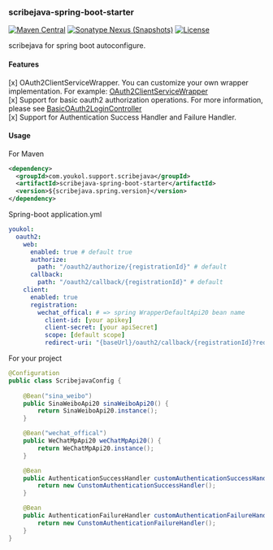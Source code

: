 ### scribejava-spring-boot-starter

[![Maven Central](https://maven-badges.herokuapp.com/maven-central/com.youkol.support.scribejava/scribejava-spring-boot-starter/badge.svg)](https://maven-badges.herokuapp.com/maven-central/com.youkol.support.scribejava/scribejava-spring-boot-starter)
[![Sonatype Nexus (Snapshots)](https://img.shields.io/nexus/s/com.youkol.support.scribejava/scribejava-spring-boot-starter?server=https%3A%2F%2Foss.sonatype.org)](https://oss.sonatype.org/content/repositories/snapshots/com/youkol/support/scribejava/scribejava-spring-boot-starter/)
[![License](https://img.shields.io/badge/license-apache-brightgreen)](http://www.apache.org/licenses/LICENSE-2.0.html)

scribejava for spring boot autoconfigure.

#### Features
 [x] OAuth2ClientServiceWrapper. You can customize your own wrapper implementation. For example: [OAuth2ClientServiceWrapper](https://github.com/youkol/scribejava-spring-boot-starter/blob/master/src/main/java/com/youkol/support/scribejava/oauth2/client/OAuth2ClientServiceWrapper.java)   
 [x] Support for basic oauth2 authorization operations. For more information, please see
 [BasicOAuth2LoginController](https://github.com/youkol/scribejava-spring-boot-starter/blob/master/src/main/java/com/youkol/support/scribejava/spring/autoconfigure/oauth2/client/servlet/BasicOAuth2LoginController.java)   
 [x] Support for Authentication Success Handler and Failure Handler.

 #### Usage
For Maven
```xml
<dependency>
  <groupId>com.youkol.support.scribejava</groupId>
  <artifactId>scribejava-spring-boot-starter</artifactId>
  <version>${scribejava.spring.version}</version>
</dependency>
```
Spring-boot application.yml
```yml
youkol:
  oauth2:
    web: 
      enabled: true # default true
      authorize:
        path: "/oauth2/authorize/{registrationId}" # default
      callback:
        path: "/oauth2/callback/{registrationId}" # default
    client:
      enabled: true
      registration:
        wechat_offical: # => spring WrapperDefaultApi20 bean name
          client-id: [your apikey]
          client-secret: [your apiSecret]
          scope: [default scope]
          redirect-uri: "{baseUrl}/oauth2/callback/{registrationId}?redirect_uri={redirect_uri}" # default
```
For your project
```java 
@Configuration
public class ScribejavaConfig {
    
    @Bean("sina_weibo")
    public SinaWeiboApi20 sinaWeiboApi20() {
        return SinaWeiboApi20.instance();
    }

    @Bean("wechat_offical")
    public WeChatMpApi20 weChatMpApi20() {
        return WeChatMpApi20.instance();
    }

    @Bean
    public AuthenticationSuccessHandler customAuthenticationSuccessHandler() {
        return new CunstomAuthenticationSuccessHandler();
    }

    @Bean
    public AuthenticationFailureHandler customAuthenticationFailureHandler() {
        return new CunstomAuthenticationFailureHandler();
    }
}
```
